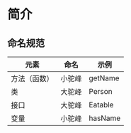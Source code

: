 # 简介

## 命名规范

| 元素         | 命名   | 示例    |
| ------------ | ------ | ------- |
| 方法（函数） | 小驼峰 | getName |
| 类           | 大驼峰 | Person  |
| 接口         | 大驼峰 | Eatable |
| 变量         | 小驼峰 | hasName |
